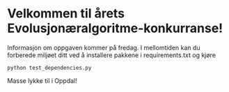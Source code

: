 # Velkommen til årets Evolusjonæralgoritme-konkurranse!

Informasjon om oppgaven kommer på fredag. I mellomtiden kan du forberede miljøet ditt ved å installere pakkene i requirements.txt og kjøre

	python test_dependencies.py

Masse lykke til i Oppdal!


